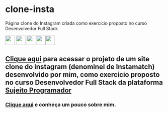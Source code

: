  # clone-insta
 
 Página clone do  Instagram criada como exercício proposto no curso Desenvolvedor Full Stack


<img src="https://img.shields.io/badge/Visual_Studio-5C2D91?style=for-the-badge&logo=visual%20studio&logoColor=white" height="30"></a> <img src="https://img.shields.io/badge/HTML5-E34F26?style=for-the-badge&logo=html5&logoColor=white" height="30"></a> <img src="https://img.shields.io/badge/CSS3-1572B6?style=for-the-badge&logo=css3&logoColor=white" height="30"></a><img src="https://img.shields.io/badge/GitHub-100000?style=for-the-badge&logo=github&logoColor=white" height="30"></a><img src="https://img.shields.io/badge/GitHub%20Pages-222222?style=for-the-badge&logo=GitHub%20Pages&logoColor=white" height="30"></a> 
## <a href="https://robsonmgomes.github.io/clone-insta/index.html" target=_blank>Clique aqui</a> para acessar o projeto de um site clone do instagram (denominei de Instamatch) desenvolvido por mim, como exercício proposto no curso Desenvolvedor Full Stack da plataforma <a href="https://sujeitoprogramador.com" target=_blank>Sujeito Programador</a>

### <a href="https://github.com/robsonmgomes">Clique aqui</a> e conheça um pouco sobre mim.
